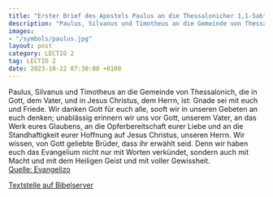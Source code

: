 ```yaml
---
title: "Erster Brief des Apostels Paulus an die Thessalonicher 1,1-5ab"
description: "Paulus, Silvanus und Timotheus an die Gemeinde von Thessalonich, die in Gott, dem Vater, und in Jesus Christus, dem Herrn, ist: Gnade sei mit euch und Friede. Wir danken Gott für euch alle, sooft wir in unseren Gebeten an euch denken; unablässig erinnern wir uns vor Gott, unserem...."
images:
- "/symbols/paulus.jpg"
layout: post
category: LECTIO 2
tag: LECTIO 2
date: 2023-10-22 07:30:00 +0100
---
```

Paulus, Silvanus und Timotheus an die Gemeinde von Thessalonich, die in Gott, dem Vater, und in Jesus Christus, dem Herrn, ist: Gnade sei mit euch und Friede.
Wir danken Gott für euch alle, sooft wir in unseren Gebeten an euch denken;
unablässig erinnern wir uns vor Gott, unserem Vater, an das Werk eures Glaubens, an die Opferbereitschaft eurer Liebe und an die Standhaftigkeit eurer Hoffnung auf Jesus Christus, unseren Herrn.<!--more-->
Wir wissen, von Gott geliebte Brüder, dass ihr erwählt seid.
Denn wir haben euch das Evangelium nicht nur mit Worten verkündet,
sondern auch mit Macht und mit dem Heiligen Geist und mit voller Gewissheit.<br>
[Quelle: Evangelizo](https://evangeliumtagfuertag.org/DE/gospel)

[Textstelle auf Bibelserver](https://www.bibleserver.com/EU/1.Thessalonicher1,1-5ab)
